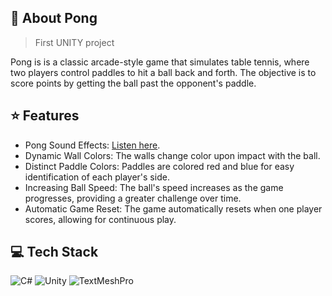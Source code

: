 ## 💫 About Pong
> First UNITY project

Pong is  is a classic arcade-style game that simulates table tennis, where two players control paddles to hit a ball back and forth. The objective is to score points by getting the ball past the opponent's paddle. 

## ⭐ Features
- Pong Sound Effects: [Listen here](https://youtu.be/qhaS2uMNTjI?si=LH6uyq1ENmWb32IC).
- Dynamic Wall Colors: The walls change color upon impact with the ball.
- Distinct Paddle Colors: Paddles are colored red and blue for easy identification of each player's side.
- Increasing Ball Speed: The ball's speed increases as the game progresses, providing a greater challenge over time.
- Automatic Game Reset: The game automatically resets when one player scores, allowing for continuous play.

## 💻 Tech Stack
![C#](https://img.shields.io/badge/C%23-%23239120.svg?logo=csharp&logoColor=white)
![Unity](https://img.shields.io/badge/Unity-%232F82B3.svg?logo=unity&logoColor=white)
![TextMeshPro](https://img.shields.io/badge/TextMeshPro-%23FFFFFF.svg?logo=unity&logoColor=555555)

